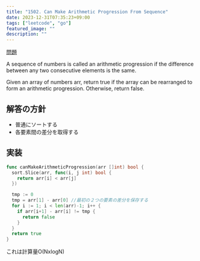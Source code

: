 ```yaml
---
title: "1502. Can Make Arithmetic Progression From Sequence"
date: 2023-12-31T07:35:23+09:00
tags: ["leetcode", "go"]
featured_image: ""
description: ""
---
```



[問題](https://leetcode.com/problems/can-make-arithmetic-progression-from-sequence/)

A sequence of numbers is called an arithmetic progression if the difference between any two consecutive elements is the same.

Given an array of numbers arr, return true if the array can be rearranged to form an arithmetic progression. Otherwise, return false.

## 解答の方針
- 普通にソートする
- 各要素間の差分を取得する

## 実装
```go
func canMakeArithmeticProgression(arr []int) bool {
  sort.Slice(arr, func(i, j int) bool {
    return arr[i] < arr[j]
  })

  tmp := 0
  tmp = arr[1] - arr[0] //最初の２つの要素の差分を保存する
  for i := 1; i < len(arr)-1; i++ {
    if arr[i+1] - arr[i] != tmp {
      return false
    }
  }
  return true
}
```

これは計算量O(NxlogN)